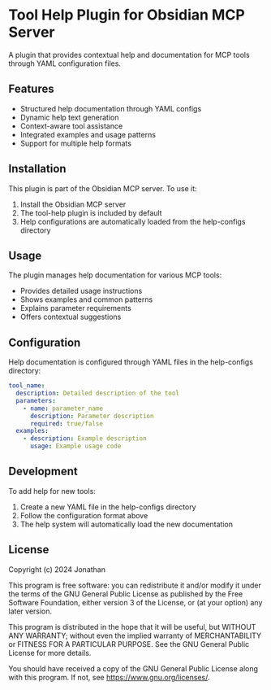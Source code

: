 # Tool Help Plugin for Obsidian MCP Server

A plugin that provides contextual help and documentation for MCP tools through YAML configuration files.

## Features

- Structured help documentation through YAML configs
- Dynamic help text generation
- Context-aware tool assistance
- Integrated examples and usage patterns
- Support for multiple help formats

## Installation

This plugin is part of the Obsidian MCP server. To use it:

1. Install the Obsidian MCP server
2. The tool-help plugin is included by default
3. Help configurations are automatically loaded from the help-configs directory

## Usage

The plugin manages help documentation for various MCP tools:

- Provides detailed usage instructions
- Shows examples and common patterns
- Explains parameter requirements
- Offers contextual suggestions

## Configuration

Help documentation is configured through YAML files in the help-configs directory:

```yaml
tool_name:
  description: Detailed description of the tool
  parameters:
    - name: parameter_name
      description: Parameter description
      required: true/false
  examples:
    - description: Example description
      usage: Example usage code
```

## Development

To add help for new tools:

1. Create a new YAML file in the help-configs directory
2. Follow the configuration format above
3. The help system will automatically load the new documentation

## License

Copyright (c) 2024 Jonathan

This program is free software: you can redistribute it and/or modify
it under the terms of the GNU General Public License as published by
the Free Software Foundation, either version 3 of the License, or
(at your option) any later version.

This program is distributed in the hope that it will be useful,
but WITHOUT ANY WARRANTY; without even the implied warranty of
MERCHANTABILITY or FITNESS FOR A PARTICULAR PURPOSE.  See the
GNU General Public License for more details.

You should have received a copy of the GNU General Public License
along with this program. If not, see <https://www.gnu.org/licenses/>.
